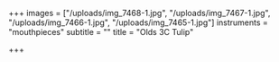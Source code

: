 +++
images = ["/uploads/img_7468-1.jpg", "/uploads/img_7467-1.jpg", "/uploads/img_7466-1.jpg", "/uploads/img_7465-1.jpg"]
instruments = "mouthpieces"
subtitle = ""
title = "Olds 3C Tulip"

+++
